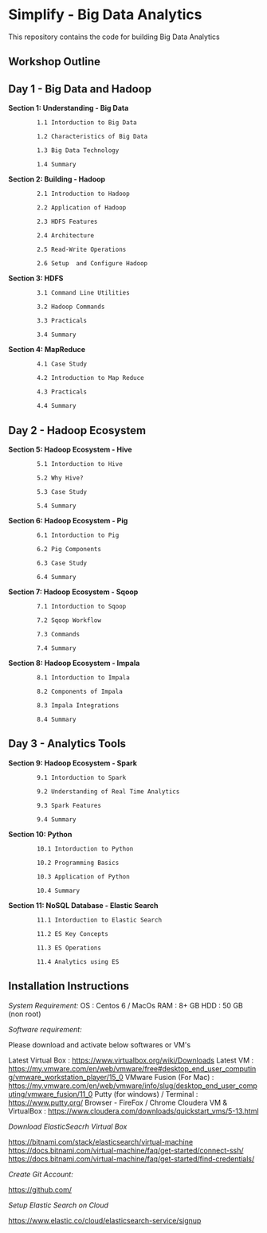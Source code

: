 # Simplify - Big Data Analytics

This repository contains the code for building Big Data Analytics


## Workshop Outline

## Day 1 - Big Data and Hadoop

__Section 1:  Understanding - Big Data__

            1.1 Intorduction to Big Data 

            1.2 Characteristics of Big Data

            1.3 Big Data Technology

            1.4 Summary

__Section 2:  Building - Hadoop__

            2.1 Introduction to Hadoop

            2.2 Application of Hadoop

            2.3 HDFS Features

            2.4 Architecture

            2.5 Read-Write Operations

            2.6 Setup  and Configure Hadoop 

__Section 3:  HDFS__

            3.1 Command Line Utilities 

            3.2 Hadoop Commands

            3.3 Practicals

            3.4 Summary

 __Section 4:  MapReduce__

            4.1 Case Study

            4.2 Introduction to Map Reduce

            4.3 Practicals

            4.4 Summary           

## Day 2 - Hadoop Ecosystem

__Section 5:  Hadoop Ecosystem - Hive__

            5.1 Intorduction to Hive

            5.2 Why Hive?

            5.3 Case Study

            5.4 Summary

__Section 6:  Hadoop Ecosystem - Pig__

            6.1 Intorduction to Pig

            6.2 Pig Components

            6.3 Case Study

            6.4 Summary

 __Section 7: Hadoop Ecosystem - Sqoop__

            7.1 Intorduction to Sqoop

            7.2 Sqoop Workflow

            7.3 Commands

            7.4 Summary  

 __Section 8: Hadoop Ecosystem - Impala__

            8.1 Intorduction to Impala

            8.2 Components of Impala

            8.3 Impala Integrations

            8.4 Summary  

## Day 3 - Analytics Tools 

 __Section 9: Hadoop Ecosystem - Spark__

            9.1 Intorduction to Spark

            9.2 Understanding of Real Time Analytics

            9.3 Spark Features

            9.4 Summary  

 __Section 10: Python__

            10.1 Intorduction to Python

            10.2 Programming Basics

            10.3 Application of Python

            10.4 Summary   

 __Section 11: NoSQL Database - Elastic Search__

            11.1 Intorduction to Elastic Search

            11.2 ES Key Concepts

            11.3 ES Operations

            11.4 Analytics using ES            


## Installation Instructions

_System Requirement:_
OS  : Centos 6 / MacOs
RAM : 8+ GB 
HDD : 50 GB (non root)

_Software requirement:_

Please download and activate  below softwares or VM's

Latest Virtual Box   : https://www.virtualbox.org/wiki/Downloads 
Latest VM : https://my.vmware.com/en/web/vmware/free#desktop_end_user_computing/vmware_workstation_player/15_0
VMware Fusion (For Mac) :  https://my.vmware.com/en/web/vmware/info/slug/desktop_end_user_computing/vmware_fusion/11_0 
Putty (for windows)  / Terminal : https://www.putty.org/ 
Browser - FireFox / Chrome
Cloudera VM & VirtualBox : https://www.cloudera.com/downloads/quickstart_vms/5-13.html 


_Download ElasticSeacrh Virtual Box_

https://bitnami.com/stack/elasticsearch/virtual-machine 
https://docs.bitnami.com/virtual-machine/faq/get-started/connect-ssh/
https://docs.bitnami.com/virtual-machine/faq/get-started/find-credentials/

_Create Git Account:_  

https://github.com/ 

_Setup Elastic Search on Cloud_

https://www.elastic.co/cloud/elasticsearch-service/signup 

